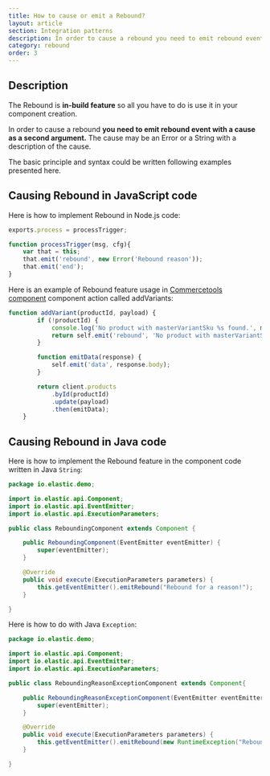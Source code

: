 ```yaml
---
title: How to cause or emit a Rebound?
layout: article
section: Integration patterns
description: In order to cause a rebound you need to emit rebound event with a cause as a second argument. The cause may be an Error or a String with a description of the cause.
category: rebound
order: 3
---
```


## Description

The Rebound is **in-build feature** so all you have to do is use it in your component creation.

In order to cause a rebound **you need to emit rebound event with a cause as a second argument.** The cause may be an Error or a String with a description of the cause.

The basic principle and syntax could be written following examples presented here.

## Causing Rebound in JavaScript code

Here is how to implement Rebound in Node.js code:

```javascript
exports.process = processTrigger;

function processTrigger(msg, cfg){
    var that = this;
    that.emit('rebound', new Error('Rebound reason'));
    that.emit('end');
}
```

Here is an example of Rebound feature usage in [Commercetools component](/components/commercetools/) component action called addVariants:

```js
function addVariant(productId, payload) {
        if (!productId) {
            console.log('No product with masterVariantSku %s found.', masterVariantSku);
            return self.emit('rebound', 'No product with masterVariantSku' + masterVariantSku + 'found.');
        }

        function emitData(response) {
            self.emit('data', response.body);
        }

        return client.products
            .byId(productId)
            .update(payload)
            .then(emitData);
    }
```

## Causing Rebound in Java code

Here is how to implement the Rebound feature in the component code written in Java `String`:


```java
package io.elastic.demo;

import io.elastic.api.Component;
import io.elastic.api.EventEmitter;
import io.elastic.api.ExecutionParameters;

public class ReboundingComponent extends Component {

    public ReboundingComponent(EventEmitter eventEmitter) {
        super(eventEmitter);
    }

    @Override
    public void execute(ExecutionParameters parameters) {
        this.getEventEmitter().emitRebound("Rebound for a reason!");
    }

}
```

Here is how to do with Java `Exception`:

```java
package io.elastic.demo;

import io.elastic.api.Component;
import io.elastic.api.EventEmitter;
import io.elastic.api.ExecutionParameters;

public class ReboundingReasonExceptionComponent extends Component{

    public ReboundingReasonExceptionComponent(EventEmitter eventEmitter) {
        super(eventEmitter);
    }

    @Override
    public void execute(ExecutionParameters parameters) {
        this.getEventEmitter().emitRebound(new RuntimeException("Rebound"));
    }

}
```
